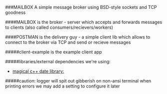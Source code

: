 ###MAILBOX
A simple message broker using BSD-style sockets and TCP goodness

####MAILBOX
is the broker - server which accepts and forwards messages to clients
(also called consumers/recievers/workers)

####POSTMAN
is the delivery guy - a simple client lib which allows to connect to the broker
via TCP and send or recieve messages

#####client-example
is the example client app

#####libraries/external dependencies we're using:
- [magical c++ date library:](https://howardhinnant.github.io/date/date.html)

#####caution:
logger will spit out gibberish on non-ansi terminal when printing errors
we may add a setting to configure it later
